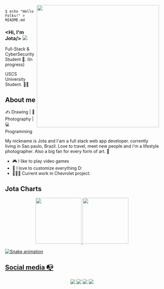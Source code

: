 <img align="right" width="400" height="400" src="https://cdn.discordapp.com/attachments/819815153603182622/957706097379139624/loading.gif">

```shell
$ echo "Hello Folks!" > README.md
```
 

### <Hi, I'm Jota/> <img src="https://cdn.discordapp.com/emojis/857267051169054721.gif?size=44&quality=lossless">



Full-Stack &   CyberSecurity Student :robot:. (In progress)

USCS University Student. :man_technologist:


## About me 

✍️ Drawing | 📸 Photography | 💻 Programming


My nickname is Jota and I'am a full stack web app developer. currently living in Sao paulo, Brazil. 
Love to travel, meet new people and i'm a lifestyle photographer. Also a big fan for every form of art. 🐺


- :video_game: I like to play video games
- :gem: I love to customize everything D:
- 👨🏽‍💻 Current work in  Chevrolet project.





## Jota Charts 


<div align="center">
  <a href="https://beacons.ai/jotaribeiro">
  <img height="150em" src="https://github-readme-stats.vercel.app/api?username=http-jota&show_icons=true&theme=dracula&include_all_commits=true&count_private=true"/>
  <img height="150em" src="https://github-readme-stats.vercel.app/api/top-langs/?username=http-jota&layout=compact&langs_count=7&theme=dracula"/>
</div>
 


 
![Snake animation](https://github.com/http-jota/http-jota/blob/output/github-contribution-grid-snake.svg)
 



## Social media :mailbox_with_no_mail:

<p align="center">
    <a href="https://twitter.com/_jotapng"><img src="https://img.shields.io/badge/twitter-%231FA1F1?style=flat&logo=twitter&logoColor=white"/></a>
    <a href="https://www.linkedin.com/in/juniorjota/"><img src="https://img.shields.io/badge/linkedin-%230177B5?style=flat&logo=linkedin&logoColor=white"/></a>
    <a href="maito:contatojuniorluiz@gmail.com"><img src="https://img.shields.io/badge/Mail-%23FF0000?style=flat&logo=GMail&logoColor=white"/></a>
    <a href="https://www.instagram.com/jnr.jpeg/"><img src="https://img.shields.io/badge/instagram-%23E4415F?style=flat&logo=instagram&logoColor=white"/></a>
  </p>

